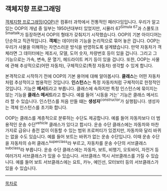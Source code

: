 ## 객체지향 프로그래밍
[객체지향 프로그래밍(OOP)](https://ko.wikipedia.org/wiki/객체_지향_프로그래밍)은 컴퓨터 과학에서 전통적인 패러다임입니다. 우리가 알고 있는 OOP의 개념 중 일부는 1950년대부터 있었지만, 시뮬러 67<sup>Simula 67</sup>과 스몰토크<sup>Smaltalk</sup>가 등장하면서 OOP의 형태가 갖춰지기 시작했습니다.
OOP의 기본 아이디어는 단순하고 직관적입니다. **객체**는 데이터와 기능을 논리적으로 묶어 놓은 겁니다. OOP는 우리가 사물을 이해하는 자연스러운 방식을 반영하도록 설계됐습니다. 만약 자동차가 객체라면 그 데이터에는 제조사, 모델, 도어 숫자, 차량번호 등이 있을 겁니다. 그리고 그 기능으로는 가속, 변속, 문 열기, 헤드라이트 켜기 등이 있을 겁니다. 또한, OOP는 사물에 관해 추상적으로(어떤 자동차), 구체적으로(특정 자동차) 생각할 수 있게 합니다.

본격적으로 시작하기 전에 OOP의 기본 용어에 대해 알아봅시다. **클래스**는 어떤 자동차처럼 추상적이고 범용적인 것입니다. **인스턴스**는 특정 자동차처럼 구체적이로 한정적인 것입니다. 기능은 **메서드**라고 부릅니다. 클래스에 속하지만 특정 인스턴스에 묶이지는 않는 기능을 **클래스 메서드**라고 합니다. 예를 들어 '시동을 거는' 기능은 클래스 메서드라 할 수 있습니다. 인스턴스를 처음 만들 떄는 **생성자**<sup>constructor</sup>가 실행됩니다. 생성자는 객체 인스턴스를 초기화 합니다.

OOP는 클래스를 계층적으로 분류하는 수단도 제공합니다. 예를 들어 자동차보다 더 범용적인 운송 수단<sup>vehicle</sup> 클래스가 있다고 합시다. 운송 수단 클래스에는 자동차와 마찬가지로 급유나 충전 없이 이동할 수 있는 범위 프로퍼티가 있겠지만, 자동차와 달리 바퀴는 없을 수도 있습니다. 예를 들어 보트는 바퀴가 없는 운송 수단입니다. 이때 운송 수단을 자동차의 슈퍼 클래스<sup>superclass</sup>라 부르고, 자동차를 운송 수단의 서브클래스<sup>subclass</sup>라 부릅니다. 운송 수단 클래스에는 자동차, 보트, 비행기, 오토바이, 자전거 등 여러가지 서브클래스가 있을 수 있습니다. 서브클래스 역시 서브클래스를 가질 수 있습니다. 예를 들어 보트 서브클래스에는 요트, 카누, 예인선, 모터보터 등의 서브클래스가 있을 수 있습니다.

***
[목차로](../progressCheck.md)